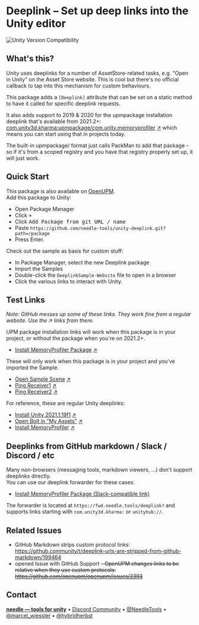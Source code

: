 # Deeplink – Set up deep links into the Unity editor

![Unity Version Compatibility](https://img.shields.io/badge/Unity-2019.4%20%E2%80%94%202021.2-brightgreen) 

## What's this?

Unity uses deeplinks for a number of AssetStore-related tasks, e.g. "Open in Unity" on the Asset Store website. This is cool but there's no official callback to tap into this mechanism for custom behaviours.  

This package adds a `[Deeplink]` attribute that can be set on a static method to have it called for specific deeplink requests.  

It also adds support to 2019 & 2020 for the upmpackage installation deeplink that's available from 2021.2+:  
[com.unity3d.kharma:upmpackage/com.unity.memoryprofiler](com.unity3d.kharma:upmpackage/com.unity.memoryprofiler) [↗](https://fwd.needle.tools/deeplink?com.unity3d.kharma:upmpackage/com.unity.memoryprofiler)
which means you can start using that in projects today.

The built-in upmpackage/ format just calls PackMan to add that package – so if it's from a scoped registry and you have that registry properly set up, it will just work.  

## Quick Start

This package is also available on [OpenUPM](https://openupm.com/packages/com.needle.deeplink/).  
Add this package to Unity:  

- Open Package Manager
- Click <kbd>+</kbd>
- Click <kbd>Add Package from git URL / name</kbd>
- Paste `https://github.com/needle-tools/unity-deeplink.git?path=/package`
- Press Enter.

Check out the sample as basis for custom stuff:  

- In Package Manager, select the new Deeplink package
- Import the Samples
- Double-click the `DeeplinkSample-Website` file to open in a browser
- Click the various links to interact with Unity.

## Test Links

_Note: GitHub messes up some of these links. They work fine from a regular website. Use the ↗ links from there._

UPM package installation links will work when this package is in your project, or without the package when you're on 2021.2+.  

- [Install MemoryProfiler Package](com.unity3d.kharma:install-package/com.unity.memoryprofiler) [↗](https://fwd.needle.tools/deeplink?com.unity3d.kharma:upmpackage/com.unity.memoryprofiler)  

These will only work when this package is in your project and you've imported the Sample.

- [Open Sample Scene](com.unity3d.kharma:open-scene/DeepLinkSample) [↗](https://fwd.needle.tools/deeplink?com.unity3d.kharma:open-scene/DeepLinkSample) 
- [Ping Receiver1](com.unity3d.kharma:selected-sample/Receiver1) [↗](https://fwd.needle.tools/deeplink?com.unity3d.kharma:selected-sample/Receiver1)
- [Ping Receiver2](com.unity3d.kharma:selected-sample/Receiver1) [↗](https://fwd.needle.tools/deeplink?com.unity3d.kharma:selected-sample/Receiver1) 

For reference, these are regular Unity deeplinks:  

- [Install Unity 2021.1.19f1](unityhub://2021.1.19f1/5f5eb8bbdc25) [↗](https://fwd.needle.tools/deeplink?unityhub://2021.1.19f1/5f5eb8bbdc25)
- [Open Bolt in "My Assets"](com.unity3d.kharma:content/163802) [↗](https://fwd.needle.tools/deeplink?com.unity3d.kharma:content/163802)
- [Install MemoryProfiler](com.unity3d.kharma:upmpackage/com.unity.memoryprofiler) [↗](https://fwd.needle.tools/deeplink?com.unity3d.kharma:upmpackage/com.unity.memoryprofiler)

## Deeplinks from GitHub markdown / Slack / Discord / etc

Many non-browsers (messaging tools, markdown viewers, ...) don't support deeplinks directly.  
You can use our deeplink forwarder for these cases: 

- [Install MemoryProfiler Package (Slack-compatible link)](https://fwd.needle.tools/deeplink?com.unity3d.kharma:install-package/com.unity.memoryprofiler)  

The forwarder is located at `https://fwd.needle.tools/deeplink?` and supports links starting with `com.unity3d.kharma:` or `unityhub://`.

## Related Issues
- GitHub Markdown strips custom protocol links: https://github.community/t/deeplink-urls-are-stripped-from-github-markdown/199464
- opened Issue with GitHub Support
~~- OpenUPM changes links to be relative when they use custom protocols: https://github.com/openupm/openupm/issues/2393~~

## Contact
<b>[needle — tools for unity](https://needle.tools)</b> • 
[Discord Community](https://discord.gg/UHwvwjs9Vp) • 
[@NeedleTools](https://twitter.com/NeedleTools) • 
[@marcel_wiessler](https://twitter.com/marcel_wiessler) • 
[@hybridherbst](https://twitter.com/hybridherbst)
